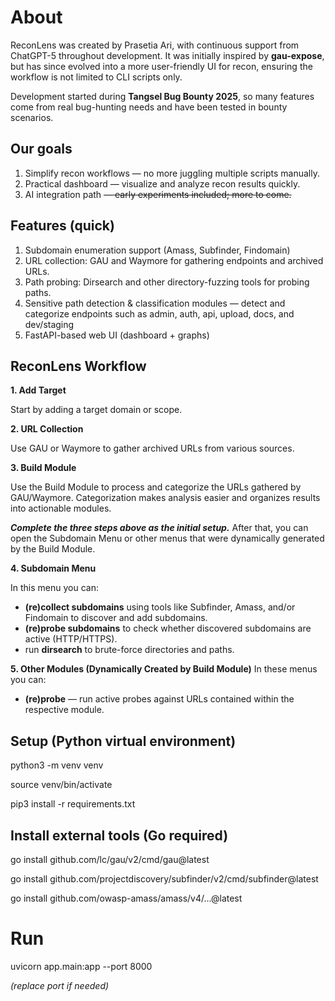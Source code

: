 # About

ReconLens was created by Prasetia Ari, with continuous support from ChatGPT-5 throughout development. It was initially inspired by **gau-expose**, but has since evolved into a more user-friendly UI for recon, ensuring the workflow is not limited to CLI scripts only.

Development started during **Tangsel Bug Bounty 2025**, so many features come from real bug-hunting needs and have been tested in bounty scenarios.

## Our goals
1. Simplify recon workflows — no more juggling multiple scripts manually.
2. Practical dashboard — visualize and analyze recon results quickly.
3. AI integration path ~~— early experiments included; more to come.~~

## Features (quick)
1. Subdomain enumeration support (Amass, Subfinder, Findomain)
2. URL collection: GAU and Waymore for gathering endpoints and archived URLs.
3. Path probing: Dirsearch and other directory-fuzzing tools for probing paths.
4. Sensitive path detection & classification modules — detect and categorize endpoints such as admin, auth, api, upload, docs, and dev/staging
5. FastAPI-based web UI (dashboard + graphs)

## ReconLens Workflow

 **1. Add Target**
 
 Start by adding a target domain or scope.
 
 **2. URL Collection**
 
 Use GAU or Waymore to gather archived URLs from various sources.
 
 **3. Build Module**
 
 Use the Build Module to process and categorize the URLs gathered by GAU/Waymore. Categorization makes analysis easier and organizes results into actionable modules.
 
 
***Complete the three steps above as the initial setup.*** After that, you can open the Subdomain Menu or other menus that were dynamically generated by the Build Module.
 
**4. Subdomain Menu**

In this menu you can:
 - **(re)collect subdomains** using tools like Subfinder, Amass, and/or Findomain to discover and add subdomains.
 - **(re)probe subdomains** to check whether discovered subdomains are active (HTTP/HTTPS).
 - run **dirsearch** to brute-force directories and paths.

**5. Other Modules (Dynamically Created by Build Module)**
In these menus you can:
- **(re)probe** — run active probes against URLs contained within the respective module.
 

## Setup (Python virtual environment)
python3 -m venv venv

source venv/bin/activate

pip3 install -r requirements.txt

## Install external tools (Go required)
go install github.com/lc/gau/v2/cmd/gau@latest

go install github.com/projectdiscovery/subfinder/v2/cmd/subfinder@latest

go install github.com/owasp-amass/amass/v4/...@latest

# Run
uvicorn app.main:app --port 8000

*(replace port if needed)*
